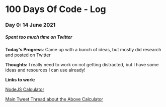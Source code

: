 # 100 Days Of Code - Log

### Day 0: 14 June 2021
##### Spent too much time on Twitter

**Today's Progress**: Came up with a bunch of ideas, but mostly did research and posted on Twitter

**Thoughts:** I really need to work on not getting distracted, but I have some ideas and resources I can use already!

**Links to work:**

[NodeJS Calculator](https://github.com/katruya/calculatejsV2)

[Main Tweet Thread about the Above Calculator](https://twitter.com/demonkatcode/status/1404553537422565376)


